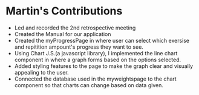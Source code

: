 # Martin's Contributions

* Led and recorded the 2nd retrospective meeting
* Created the Manual for our application
* Created the myProgressPage in where user can select which exersise and repitition ampount's progress they want to see.
* Using Chart J.S.(a javascript library), I implemented the line chart component in where a graph forms based on the options selected.
* Added styling features to the page to make the graph clear and visually appealing to the user.
* Connected the database used in the myweightspage to the chart component so that charts can change based on data given.
